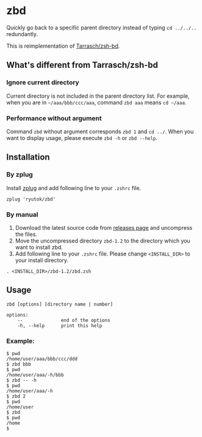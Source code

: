 # zbd
Quickly go back to a specific parent directory instead of typing `cd ../../..` redundantly.

This is reimplementation of [Tarrasch/zsh-bd](https://github.com/Tarrasch/zsh-bd).


## What's different from Tarrasch/zsh-bd
### Ignore current directory
Current directory is not included in the parent directory list.
For example, when you are in `~/aaa/bbb/ccc/aaa`, command `zbd aaa` means `cd ~/aaa`.

### Performance without argument
Command `zbd` without argument corresponds `zbd 1` and `cd ../`.
When you want to display usage, please execute `zbd -h` or `zbd --help`.


## Installation
### By zplug
Install [zplug](https://github.com/zplug/zplug) and add following line to your `.zshrc` file.
```
zplug 'ryutok/zbd'
```

### By manual
1. Download the latest source code from [releases page](https://github.com/ryutok/zbd/releases/latest) and uncompress the files.
2. Move the uncompressed directory `zbd-1.2` to the directory which you want to install zbd.
3. Add following line to your `.zshrc` file. Please change `<INSTALL_DIR>` to your install directory.
```
. <INSTALL_DIR>/zbd-1.2/zbd.zsh
```

## Usage

    zbd [options] [directory name | number]

    options:
        --              end of the options
        -h, --help      print this help

### Example:

    $ pwd
    /home/user/aaa/bbb/ccc/ddd
    $ zbd bbb
    $ pwd
    /home/user/aaa/-h/bbb
    $ zbd -- -h
    $ pwd
    /home/user/aaa/-h
    $ zbd 2
    $ pwd
    /home/user
    $ zbd
    $ pwd
    /home
    $
